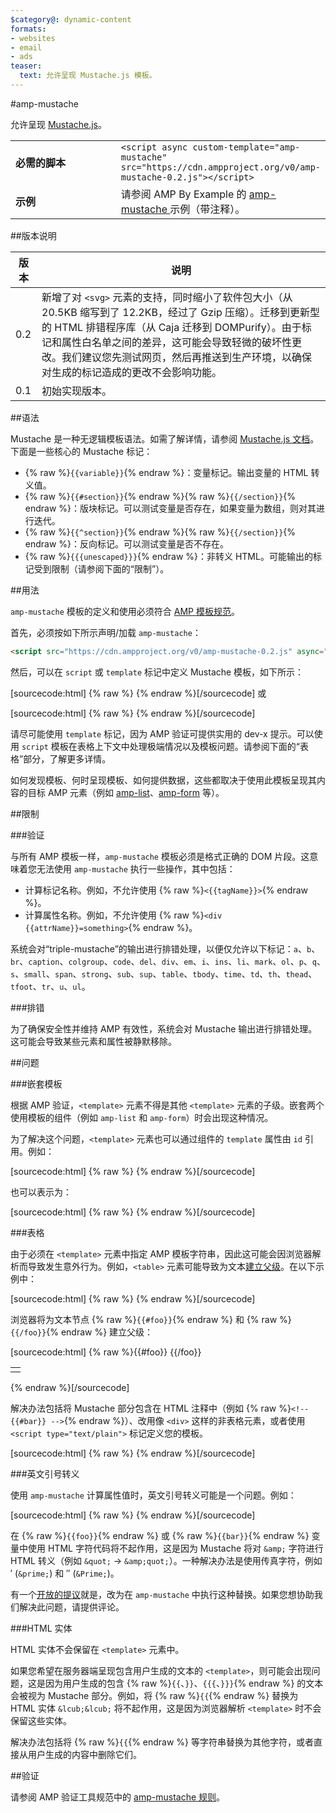 ```yaml
---
$category@: dynamic-content
formats:
- websites
- email
- ads
teaser:
  text: 允许呈现 Mustache.js 模板。
---
```



<!--- Reformatted by Reftar! for AMP (go/reftar) on 2019-06-13 -->
<!---
       Copyright 2016 The AMP HTML Authors. All Rights Reserved.

       Licensed under the Apache License, Version 2.0 (the "License");
     you may not use this file except in compliance with the License.
     You may obtain a copy of the License at

     http://www.apache.org/licenses/LICENSE-2.0

     Unless required by applicable law or agreed to in writing, software
     distributed under the License is distributed on an "AS-IS" BASIS,
     WITHOUT WARRANTIES OR CONDITIONS OF ANY KIND, either express or implied.
     See the License for the specific language governing permissions and
     limitations under the License.
-->

#amp-mustache

允许呈现 [Mustache.js](https://github.com/janl/mustache.js/)。

<table>
  <tr>
    <td width="40%"><strong>必需的脚本</strong></td>
    <td>
      <div>
        <code>&lt;script async custom-template="amp-mustache" src="https://cdn.ampproject.org/v0/amp-mustache-0.2.js">&lt;/script></code>
      </div>
    </td>
  </tr>
  <tr>
    <td width="40%"><strong>示例</strong></td>
    <td>请参阅 AMP By Example 的 <a href="https://ampbyexample.com/components/amp-mustache/">amp-mustache </a>示例（带注释）。</td>
  </tr>
</table>


##版本说明

| 版本 | 说明 |
|-------|-----|
| 0.2 | 新增了对 `<svg>` 元素的支持，同时缩小了软件包大小（从 20.5KB 缩写到了 12.2KB，经过了 Gzip 压缩）。迁移到更新型的 HTML 排错程序库（从 Caja 迁移到 DOMPurify）。由于标记和属性白名单之间的差异，这可能会导致轻微的破坏性更改。我们建议您先测试网页，然后再推送到生产环境，以确保对生成的标记造成的更改不会影响功能。 |
| 0.1 | 初始实现版本。 |

##语法

Mustache 是一种无逻辑模板语法。如需了解详情，请参阅 [Mustache.js 文档](https://github.com/janl/mustache.js/)。下面是一些核心的 Mustache 标记：

* {% raw %}`{{variable}}`{% endraw %}：变量标记。输出变量的 HTML 转义值。
*  {% raw %}`{{#section}}`{% endraw %}{% raw %}`{{/section}}`{% endraw %}：版块标记。可以测试变量是否存在，如果变量为数组，则对其进行迭代。
* {% raw %}`{{^section}}`{% endraw %}{% raw %}`{{/section}}`{% endraw %}：反向标记。可以测试变量是否不存在。
* {% raw %}`{{{unescaped}}}`{% endraw %}：非转义 HTML。可能输出的标记受到限制（请参阅下面的“限制”）。

##用法

`amp-mustache` 模板的定义和使用必须符合 [AMP 模板规范](../../spec/amp-html-templates.md)。

首先，必须按如下所示声明/加载 `amp-mustache`：

```html
<script src="https://cdn.ampproject.org/v0/amp-mustache-0.2.js" async="" custom-template="amp-mustache"></script>
```

然后，可以在 `script` 或 `template` 标记中定义 Mustache 模板，如下所示：

[sourcecode:html]
{% raw %}<!-- 使用 template 标记。 -->
<template type="amp-mustache">
  Hello {{world}}!
</template>
{% endraw %}[/sourcecode]
或

<!-- 使用 script 标记。 -->
[sourcecode:html]
{% raw %}<script type="text/plain" template="amp-mustache">
  Hello {{world}}!
</script>
{% endraw %}[/sourcecode]

请尽可能使用 `template` 标记，因为 AMP 验证可提供实用的 dev-x 提示。可以使用 `script` 模板在表格上下文中处理极端情况以及模板问题。请参阅下面的“表格”部分，了解更多详情。

如何发现模板、何时呈现模板、如何提供数据，这些都取决于使用此模板呈现其内容的目标 AMP 元素（例如 [amp-list](../amp-list/amp-list.md)、[amp-form](../amp-form/amp-form.md) 等）。

##限制

###验证

与所有 AMP 模板一样，`amp-mustache` 模板必须是格式正确的 DOM 片段。这意味着您无法使用 `amp-mustache` 执行一些操作，其中包括：

* 计算标记名称。例如，不允许使用 {% raw %}`<{{tagName}}>`{% endraw %}。
* 计算属性名称。例如，不允许使用 {% raw %}`<div {{attrName}}=something>`{% endraw %}。

系统会对“triple-mustache”的输出进行排错处理，以便仅允许以下标记：`a`、`b`、`br`、`caption`、`colgroup`、`code`、`del`、`div`、`em`、`i`、`ins`、`li`、`mark`、`ol`、`p`、`q`、`s`、`small`、`span`、`strong`、`sub`、`sup`、`table`、`tbody`、`time`、`td`、`th`、`thead`、`tfoot`、`tr`、`u`、`ul`。

###排错

为了确保安全性并维持 AMP 有效性，系统会对 Mustache 输出进行排错处理。这可能会导致某些元素和属性被静默移除。

##问题

###嵌套模板

根据 AMP 验证，`<template>` 元素不得是其他 `<template>` 元素的子级。嵌套两个使用模板的组件（例如 `amp-list` 和 `amp-form`）时会出现这种情况。

为了解决这个问题，`<template>` 元素也可以通过组件的 `template` 属性由 `id` 引用。例如：

[sourcecode:html]
{% raw %}<amp-list id="myList" src="https://foo.com/list.json">
  <template type="amp-mustache">
    <div>{{title}}</div>
  </template>
</amp-list>
{% endraw %}[/sourcecode]


也可以表示为：

[sourcecode:html]
{% raw %}<!-- 外化模板以避免嵌套。 -->
<template type="amp-mustache" id="myTemplate">
  <div>{{title}}</div>
</template>

<amp-list id="myList" src="https://foo.com/list.json" template="myTemplate">
</amp-list>
{% endraw %}[/sourcecode]

###表格

由于必须在 `<template>` 元素中指定 AMP 模板字符串，因此这可能会因浏览器解析而导致发生意外行为。例如，`<table>` 元素可能导致为文本[建立父级](https://www.w3.org/TR/html5/syntax.html#unexpected-markup-in-tables)。在以下示例中：

[sourcecode:html]
{% raw %}<template type="amp-mustache">
  <table>
    <tr>
      {{#foo}}<td></td>{{/foo}}
    </tr>
  </table>
</template>
{% endraw %}[/sourcecode]

浏览器将为文本节点 {% raw %}`{{#foo}}`{% endraw %} 和 {% raw %}`{{/foo}}`{% endraw %} 建立父级：

[sourcecode:html]
{% raw %}{{#foo}}
{{/foo}}
<table>
  <tr>
    <td></td>
  </tr>
</table>
{% endraw %}[/sourcecode]

解决办法包括将 Mustache 部分包含在 HTML 注释中（例如 {% raw %}`<!-- {{#bar}} -->`{% endraw %}）、改用像 `<div>` 这样的非表格元素，或者使用 `<script type="text/plain">` 标记定义您的模板。

[sourcecode:html]
{% raw %}<script type="text/plain" template="amp-mustache">
  <table>
    <tr>
      {{#foo}}<td></td>{{/foo}}
    </tr>
  </table>
</script>
{% endraw %}[/sourcecode]

###英文引号转义

使用 `amp-mustache` 计算属性值时，英文引号转义可能是一个问题。例如：

[sourcecode:html]
{% raw %}<template type="amp-mustache">
<!-- 在 foo 中使用英文双引号 (") 将导致 HTML 格式不正确。 -->
<amp-img alt="{{foo}}" src="example.jpg" width="100" height="100"></amp-img>

<!-- 在 bar 中使用英文单引号 (') 或英文双引号 (") 将导致 AMP runtime 解析错误。 -->
<button on="tap:AMP.setState({foo: '{{bar}}'})">Click me</button>
</template>
{% endraw %}[/sourcecode]

在 {% raw %}`{{foo}}`{% endraw %} 或 {% raw %}`{{bar}}`{% endraw %} 变量中使用 HTML 字符代码将不起作用，这是因为 Mustache 将对 `&amp;` 字符进行 HTML 转义（例如 `&quot;` -&gt; `&amp;quot;`）。一种解决办法是使用传真字符，例如 ′ (`&prime;`) 和 ″ (`&Prime;`)。

有一个[开放的提议](https://github.com/ampproject/amphtml/issues/8395)就是，改为在 `amp-mustache` 中执行这种替换。如果您想协助我们解决此问题，请提供评论。

###HTML 实体

HTML 实体不会保留在 `<template>` 元素中。

如果您希望在服务器端呈现包含用户生成的文本的 `<template>`，则可能会出现问题，这是因为用户生成的包含 {% raw %}`{{`、`}}`、`{{{`、`}}}`{% endraw %} 的文本会被视为 Mustache 部分。例如，将 {% raw %}`{{`{% endraw %} 替换为 HTML 实体 `&lcub;&lcub;` 将不起作用，这是因为浏览器解析 `<template>` 时不会保留这些实体。

解决办法包括将 {% raw %}`{{`{% endraw %} 等字符串替换为其他字符，或者直接从用户生成的内容中删除它们。

##验证

请参阅 AMP 验证工具规范中的 [amp-mustache 规则](https://github.com/ampproject/amphtml/blob/master/extensions/amp-mustache/validator-amp-mustache.protoascii)。
